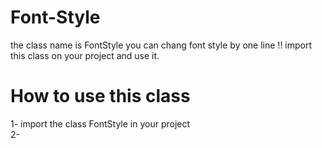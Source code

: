 # Font-Style
the class name is FontStyle 
you can chang font style by one line !! 
import this class on your project and use it.
<h1>How to use this class</h2>
1- import the class FontStyle in your project <br/>
2-


